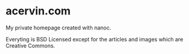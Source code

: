 acervin.com
===========

My private homepage created with nanoc. 

Everyting is BSD Licensed except for the articles and images
which are Creative Commons.

